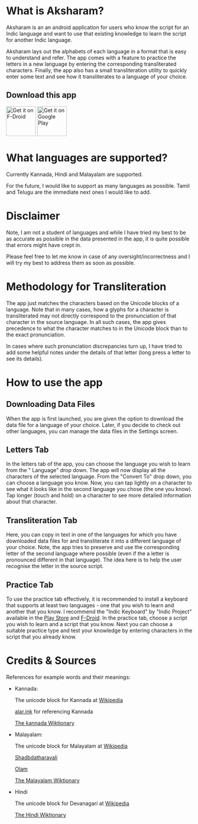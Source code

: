 # What is Aksharam?

Aksharam is an an android application for users who know the script for an Indic language and want 
to use that existing knowledge to learn the script for another Indic language.

Aksharam lays out the alphabets of each language in a format that is easy to understand and refer.
The app comes with a feature to practice the letters in a new language by entering the corresponding
transliterated characters. Finally, the app also has a small transliteration utility to quickly
enter some text and see how it transliterates to a language of your choice.

## Download this app

[<img src="https://fdroid.gitlab.io/artwork/badge/get-it-on.png"
alt="Get it on F-Droid"
height="80">](https://f-droid.org/packages/in.digistorm.aksharam/)
[<img src="https://play.google.com/intl/en_us/badges/images/generic/en-play-badge.png"
alt="Get it on Google Play"
height="80">](https://play.google.com/store/apps/details?id=in.digistorm.aksharam)

# What languages are supported?

Currently Kannada, Hindi and Malayalam are supported.

For the future, I would like to support as many languages as possible.
Tamil and Telugu are the immediate next ones I would like to add.

# Disclaimer

Note, I am not a student of languages and while I have tried my best to be as accurate as possible 
in the data presented in the app, it is quite possible that errors might have crept in.

Please feel free to let me know in case of any oversight/incorrectness and I will try my best to 
address them as soon as possible.

# Methodology for Transliteration

The app just matches the characters based on the Unicode blocks of a language. Note that in many cases,
how a glyphs for a character is transliterated may not directly correspond to the pronunciation of 
that character in the source language. In all such cases, the app gives precedence to what the character
matches to in the Unicode block than to the exact pronunciation.

In cases where such pronunciation discrepancies turn up, I have tried to add some helpful notes
under the details of that letter (long press a letter to see its details).

# How to use the app

## Downloading Data Files

When the app is first launched, you are given the option to download the data file for a
language of your choice. Later, if you decide to check out other languages, you can manage the
data files in the Settings screen.

## Letters Tab

In the letters tab of the app, you can choose the language you wish to learn from the "
Language" drop down. The app will now display all the characters of the selected language.
From the "Convert To" drop down, you can choose a language you know. Now, you can tap lightly
on a character to see what it looks like in the second language you chose (the one you know).
Tap longer (touch and hold) on a character to see more detailed information about that
character.

## Transliteration Tab

Here, you can copy in text in one of the languages for which you have downloaded data files
for and transliterate it into a different language of your choice. Note, the app tries to preserve
and use the corresponding letter of the second language where possible (even if the a letter is
pronounced different in that language). The idea here is to help the user recognise the letter in
the source script.

## Practice Tab

To use the practice tab effectively, it is recommended to install a keyboard that supports
at least two languages - one that you wish to learn and another that you know. I recommend the
"Indic Keyboard" by "Indic Project" available in the [Play Store](https://play.google.com/store/apps/details?id=org.smc.inputmethod.indic)
and [F-Droid](https://f-droid.org/en/packages/org.smc.inputmethod.indic/).
In the practice tab, choose a script you wish to learn and a script that you know. Next you
can choose a suitable practice type and test your knowledge by entering characters in the script
that you already know.

# Credits & Sources

References for example words and their meanings:
- Kannada:
  
  The unicode block for Kannada at [Wikipedia](https://en.wikipedia.org/wiki/Kannada_(Unicode_block))
 
  [alar.ink](https://alar.ink/) for referencing Kannada
  
  [The kannada Wiktionary](https://kn.m.wiktionary.org/wiki/%E0%B2%AE%E0%B3%81%E0%B2%96%E0%B3%8D%E0%B2%AF_%E0%B2%AA%E0%B3%81%E0%B2%9F)
  
- Malayalam:

  The unicode block for Malayalam at [Wikipedia](https://en.wikipedia.org/wiki/Malayalam_(Unicode_block))
  
  [Shadbdatharavali](https://stv.sayahna.org/stv-a1.html)
  
  [Olam](https://olam.in/)
  
  [The Malayalam Wiktionary](https://ml.wiktionary.org/wiki/പ്രധാന_താൾ)
  
- Hindi
  
  The unicode block for Devanagari at [Wikipedia](https://en.wikipedia.org/wiki/Devanagari_(Unicode_block))
  
  [The Hindi Wiktionary](https://hi.wiktionary.org/wiki/%E0%A4%AE%E0%A5%81%E0%A4%96%E0%A4%AA%E0%A5%83%E0%A4%B7%E0%A5%8D%E0%A4%A0)
  